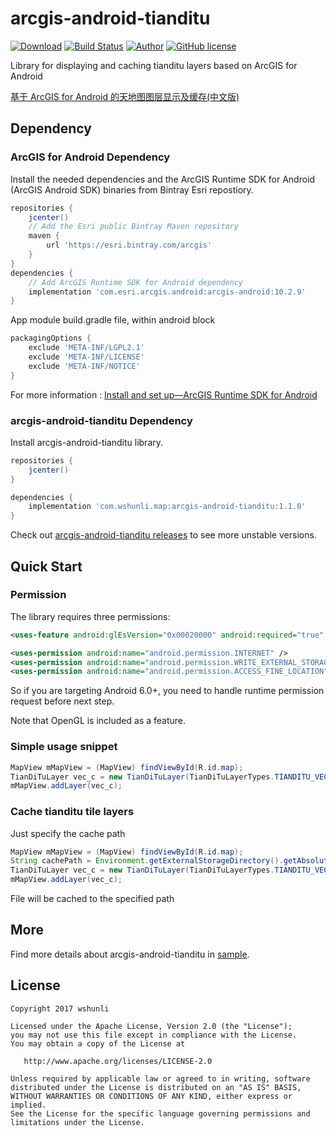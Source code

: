 # arcgis-android-tianditu

[![Download](https://api.bintray.com/packages/wshunli/maven/arcgis-android-tianditu/images/download.svg)](https://bintray.com/wshunli/maven/arcgis-android-tianditu/_latestVersion)
[![Build Status](https://travis-ci.org/wshunli/arcgis-android-tianditu.svg?branch=master)](https://travis-ci.org/wshunli/arcgis-android-tianditu)
[![Author](https://img.shields.io/badge/Author-wshunli-0E7FBF.svg)](http://www.wshunli.com)
[![GitHub license](https://img.shields.io/github/license/wshunli/arcgis-android-tianditu.svg)](https://github.com/wshunli/arcgis-android-tianditu/blob/master/LICENSE)

Library for displaying and caching tianditu layers based on ArcGIS for Android

[基于 ArcGIS for Android 的天地图图层显示及缓存(中文版)](README_zh_CN.md)

## Dependency

### ArcGIS for Android Dependency

Install the needed dependencies and the ArcGIS Runtime SDK for Android (ArcGIS Android SDK)  binaries from Bintray Esri repostiory.

```groovy
repositories {
    jcenter()
    // Add the Esri public Bintray Maven repository
    maven {
        url 'https://esri.bintray.com/arcgis'
    }
}
dependencies {
    // Add ArcGIS Runtime SDK for Android dependency
    implementation 'com.esri.arcgis.android:arcgis-android:10.2.9'
}
```

App module build.gradle file, within android block

```groovy
packagingOptions {
    exclude 'META-INF/LGPL2.1'
    exclude 'META-INF/LICENSE'
    exclude 'META-INF/NOTICE'
}
```

For more information : [Install and set up—ArcGIS Runtime SDK for Android](https://developers.arcgis.com/android/10-2/guide/install-and-set-up.htm)

### arcgis-android-tianditu Dependency

Install arcgis-android-tianditu library.

```groovy
repositories {
    jcenter()
}

dependencies {
    implementation 'com.wshunli.map:arcgis-android-tianditu:1.1.0'
}
```

Check out [arcgis-android-tianditu releases](https://github.com/wshunli/arcgis-android-tianditu/releases) to see more unstable versions.

## Quick Start

### Permission

The library requires three permissions:

``` XML
<uses-feature android:glEsVersion="0x00020000" android:required="true" />

<uses-permission android:name="android.permission.INTERNET" />
<uses-permission android:name="android.permission.WRITE_EXTERNAL_STORAGE" />
<uses-permission android:name="android.permission.ACCESS_FINE_LOCATION" />
```

So if you are targeting Android 6.0+, you need to handle runtime permission request before next step.

Note that OpenGL is included as a feature.

### Simple usage snippet

``` Java
MapView mMapView = (MapView) findViewById(R.id.map);
TianDiTuLayer vec_c = new TianDiTuLayer(TianDiTuLayerTypes.TIANDITU_VECTOR_MERCATOR);
mMapView.addLayer(vec_c);
```

### Cache tianditu tile layers

Just specify the cache path

``` Java
MapView mMapView = (MapView) findViewById(R.id.map);
String cachePath = Environment.getExternalStorageDirectory().getAbsoluteFile() + "/TianDiTuCache";
TianDiTuLayer vec_c = new TianDiTuLayer(TianDiTuLayerTypes.TIANDITU_VECTOR_MERCATOR, cachePath);
mMapView.addLayer(vec_c);
```

File will be cached to the specified path

## More

Find more details about arcgis-android-tianditu in [sample](https://github.com/wshunli/arcgis-android-tianditu/tree/master/sample).

## License

    Copyright 2017 wshunli

    Licensed under the Apache License, Version 2.0 (the "License");
    you may not use this file except in compliance with the License.
    You may obtain a copy of the License at

       http://www.apache.org/licenses/LICENSE-2.0

    Unless required by applicable law or agreed to in writing, software
    distributed under the License is distributed on an "AS IS" BASIS,
    WITHOUT WARRANTIES OR CONDITIONS OF ANY KIND, either express or implied.
    See the License for the specific language governing permissions and
    limitations under the License.
